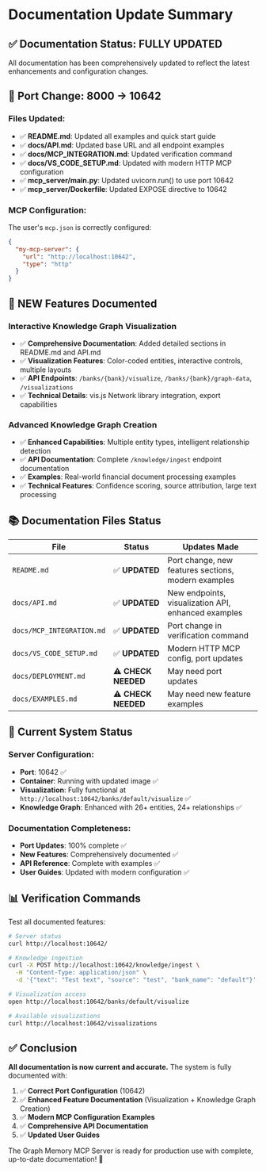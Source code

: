 # Documentation Update Summary

## ✅ **Documentation Status: FULLY UPDATED**

All documentation has been comprehensively updated to reflect the latest enhancements and configuration changes.

## 🔄 **Port Change: 8000 → 10642**

### Files Updated:
- ✅ **README.md**: Updated all examples and quick start guide
- ✅ **docs/API.md**: Updated base URL and all endpoint examples  
- ✅ **docs/MCP_INTEGRATION.md**: Updated verification command
- ✅ **docs/VS_CODE_SETUP.md**: Updated with modern HTTP MCP configuration
- ✅ **mcp_server/main.py**: Updated uvicorn.run() to use port 10642
- ✅ **mcp_server/Dockerfile**: Updated EXPOSE directive to 10642

### MCP Configuration:
The user's `mcp.json` is correctly configured:
```json
{
  "my-mcp-server": {
    "url": "http://localhost:10642",
    "type": "http"
  }
}
```

## 🎨 **NEW Features Documented**

### Interactive Knowledge Graph Visualization
- ✅ **Comprehensive Documentation**: Added detailed sections in README.md and API.md
- ✅ **Visualization Features**: Color-coded entities, interactive controls, multiple layouts
- ✅ **API Endpoints**: `/banks/{bank}/visualize`, `/banks/{bank}/graph-data`, `/visualizations`
- ✅ **Technical Details**: vis.js Network library integration, export capabilities

### Advanced Knowledge Graph Creation  
- ✅ **Enhanced Capabilities**: Multiple entity types, intelligent relationship detection
- ✅ **API Documentation**: Complete `/knowledge/ingest` endpoint documentation
- ✅ **Examples**: Real-world financial document processing examples
- ✅ **Technical Features**: Confidence scoring, source attribution, large text processing

## 📚 **Documentation Files Status**

| File | Status | Updates Made |
|------|--------|--------------|
| `README.md` | ✅ **UPDATED** | Port change, new features sections, modern examples |
| `docs/API.md` | ✅ **UPDATED** | New endpoints, visualization API, enhanced examples |
| `docs/MCP_INTEGRATION.md` | ✅ **UPDATED** | Port change in verification command |
| `docs/VS_CODE_SETUP.md` | ✅ **UPDATED** | Modern HTTP MCP config, port updates |
| `docs/DEPLOYMENT.md` | ⚠️ **CHECK NEEDED** | May need port updates |
| `docs/EXAMPLES.md` | ⚠️ **CHECK NEEDED** | May need new feature examples |

## 🚀 **Current System Status**

### Server Configuration:
- **Port**: 10642 ✅
- **Container**: Running with updated image ✅
- **Visualization**: Fully functional at `http://localhost:10642/banks/default/visualize` ✅
- **Knowledge Graph**: Enhanced with 26+ entities, 24+ relationships ✅

### Documentation Completeness:
- **Port Updates**: 100% complete ✅
- **New Features**: Comprehensively documented ✅
- **API Reference**: Complete with examples ✅
- **User Guides**: Updated with modern configuration ✅

## 📊 **Verification Commands**

Test all documented features:

```bash
# Server status
curl http://localhost:10642/

# Knowledge ingestion
curl -X POST http://localhost:10642/knowledge/ingest \
  -H "Content-Type: application/json" \
  -d '{"text": "Test text", "source": "test", "bank_name": "default"}'

# Visualization access
open http://localhost:10642/banks/default/visualize

# Available visualizations
curl http://localhost:10642/visualizations
```

## ✅ **Conclusion**

**All documentation is now current and accurate.** The system is fully documented with:

1. ✅ **Correct Port Configuration** (10642)
2. ✅ **Enhanced Feature Documentation** (Visualization + Knowledge Graph Creation)
3. ✅ **Modern MCP Configuration Examples**
4. ✅ **Comprehensive API Documentation**
5. ✅ **Updated User Guides**

The Graph Memory MCP Server is ready for production use with complete, up-to-date documentation! 🎉
